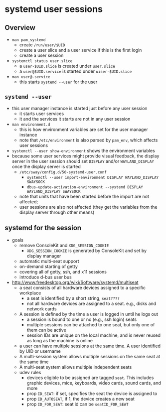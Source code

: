 systemd user sessions
=====================

## Overview

- `man pam_systemd`
  - create `/run/user/$UID`
  - create a user slice and a user service if this is the first login
  - create a user session
- `systemctl status user.slice`
  - a `user-$UID.slice` is created under `user.slice`
  - a `user@$UID.service` is started under `uiser-$UID.slice`
- `man user@.service`
  - this starts `systemd --user` for the user

## `systemd --user`

- this user manager instance is started just before any user session
  - it starts user services
  - it and the services it starts are not in any user session
- `man environment.d`
  - this is how environment variables are set for the user manager instance
  - note that `/etc/environment` is also parsed by `pam_env`, which affects
    user sessions
- `systemctl --user show-environment` shows the environment variables
- because some user services might provide visual feedback, the display server
  in the user session should set `DISPLAY` and/or `WAYLAND_DISPLAY` once the
  display server is started
  - `/etc/sway/config.d/50-systemd-user.conf`
    - `systemctl --user import-environment DISPLAY WAYLAND_DISPLAY SWAYSOCK`
    - `dbus-update-activation-environment --systemd DISPLAY WAYLAND_DISPLAY
         SWAYSOCK`
  - note that units that have been started before the import are not affected;
  - user sessions are also not affected (they get the variables from the
    display server through other means)

## systemd for the session

- goals
  - remove ConsoleKit and `XDG_SESSION_COOKIE`
    - `XDG_SESSION_COOKIE` is generated by ConsoleKit and set by display
      manager
  - automatic multi-seat support
  - on-demand starting of getty
  - covering all of getty, ssh, and x11 sessions
  - introduce d-bus user bus
- <http://www.freedesktop.org/wiki/Software/systemd/multiseat>
  - a seat consists of all hardware devices assigned to a specific workplace
    - a seat is identified by a short string, `seat????`
    - not all hardware devices are assigned to a seat. e.g., disks and
      network cards
  - A session is defined by the time a user is logged in until he logs out
    - a session is bound to one or no (e.g., ssh login) seats
    - multiple sessions can be attached to one seat, but only one of them can
      be active
    - session IDs are unique on the local machine, and is never reused as long
      as the machine is online
  - a user can have multiple sessions at the same time.  A user identified by
    UID or username
  - A multi-session system allows multiple sessions on the same seat at the
    same time
  - A multi-seat system allows multiple independent seats
  - udev rules
    - devices eligible to be assigned are tagged `seat`.  This includes
      graphic devices, mice, keyboards, video cards, sound cards, and more
    - prop `ID_SEAT`: if set, specifies the seat the device is assigned to
    - prop `ID_AUTOSEAT`, if 1, the device creates a new seat
    - prop `ID_FOR_SEAT`: seat id can be `seatID_FOR_SEAT`
